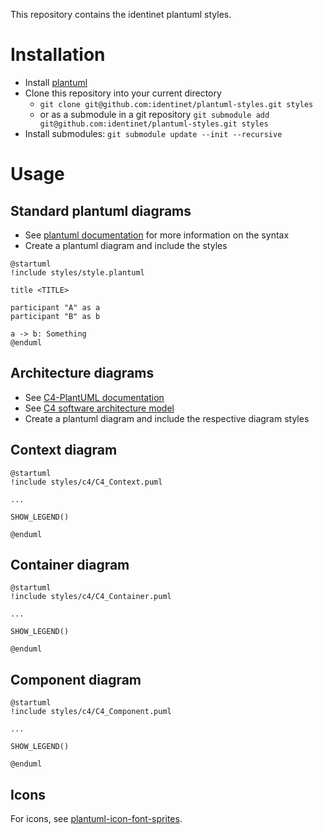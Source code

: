 This repository contains the identinet plantuml styles.

# Installation

- Install [plantuml](https://www.plantuml.com)
- Clone this repository into your current directory
  - `git clone git@github.com:identinet/plantuml-styles.git styles`
  - or as a submodule in a git repository
    `git submodule add git@github.com:identinet/plantuml-styles.git styles`
- Install submodules: `git submodule update --init --recursive`

# Usage

## Standard plantuml diagrams

- See [plantuml documentation](https://www.plantuml.com) for more information on
  the syntax
- Create a plantuml diagram and include the styles

```
@startuml
!include styles/style.plantuml

title <TITLE>

participant "A" as a
participant "B" as b

a -> b: Something
@enduml
```

## Architecture diagrams

- See
  [C4-PlantUML documentation](https://github.com/plantuml-stdlib/C4-PlantUML/)
- See [C4 software architecture model](https://c4model.com/)
- Create a plantuml diagram and include the respective diagram styles

## Context diagram

```
@startuml
!include styles/c4/C4_Context.puml

...

SHOW_LEGEND()

@enduml
```

## Container diagram

```
@startuml
!include styles/c4/C4_Container.puml

...

SHOW_LEGEND()

@enduml
```

## Component diagram

```
@startuml
!include styles/c4/C4_Component.puml

...

SHOW_LEGEND()

@enduml
```

## Icons

For icons, see
[plantuml-icon-font-sprites](https://github.com/tupadr3/plantuml-icon-font-sprites).
